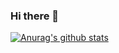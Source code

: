 ### Hi there 👋

[![Anurag's github stats](https://github-readme-stats.vercel.app/api?username=PavelRybalko)](https://github.com/anuraghazra/github-readme-stats&show_icons=true&theme=merko)
